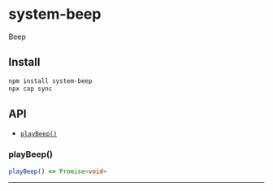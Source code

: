 # system-beep

Beep

## Install

```bash
npm install system-beep
npx cap sync
```

## API

<docgen-index>

* [`playBeep()`](#playbeep)

</docgen-index>

<docgen-api>
<!--Update the source file JSDoc comments and rerun docgen to update the docs below-->

### playBeep()

```typescript
playBeep() => Promise<void>
```

--------------------

</docgen-api>
